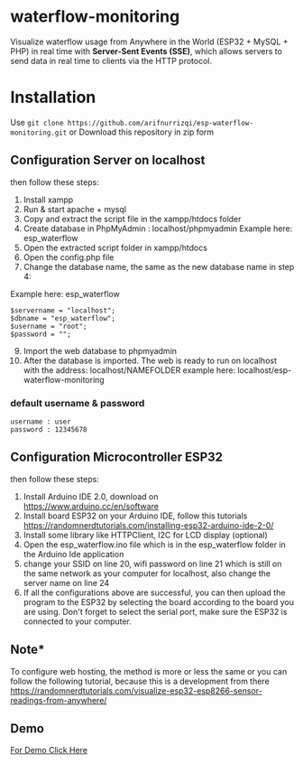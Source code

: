 # waterflow-monitoring
Visualize waterflow usage from Anywhere in the World (ESP32 + MySQL + PHP) 
in real time with **Server-Sent Events (SSE)**, which allows servers to send data in real time to clients via the HTTP protocol.

# Installation
Use ```git clone https://github.com/arifnurrizqi/esp-waterflow-monitoring.git``` or Download this repository in zip form

## Configuration Server on localhost

then follow these steps:
1. Install xampp
2. Run & start apache + mysql
3. Copy and extract the script file in the xampp/htdocs folder
4. Create database in PhpMyAdmin : localhost/phpmyadmin
Example here: esp_waterflow
5. Open the extracted script folder in xampp/htdocs
6. Open the config.php file
8. Change the database name, the same as the new database name in step 4:

Example here: esp_waterflow
```
$servername = "localhost";
$dbname = "esp_waterflow";
$username = "root";
$password = "";
```

9. Import the web database to phpmyadmin
10. After the database is imported. The web is ready to run on localhost with the address: localhost/NAMEFOLDER
example here: localhost/esp-waterflow-monitoring

### default username & password
```
username : user
password : 12345678
```

## Configuration Microcontroller ESP32
then follow these steps:
1. Install Arduino IDE 2.0, download on https://www.arduino.cc/en/software
2. Install board ESP32 on your Arduino IDE, follow this tutorials https://randomnerdtutorials.com/installing-esp32-arduino-ide-2-0/
3. Install some library like HTTPClient, I2C for LCD display (optional)
4. Open the esp_waterflow.ino file which is in the esp_waterflow folder in the Arduino Ide application
5. change your SSID on line 20, wifi password on line 21 which is still on the same network as your computer for localhost, also change the server name on line 24
6. If all the configurations above are successful, you can then upload the program to the ESP32 by selecting the board according to the board you are using. Don't forget to select the serial port, make sure the ESP32 is connected to your computer.

## Note*
To configure web hosting, the method is more or less the same or you can follow the following tutorial, because this is a development from there
https://randomnerdtutorials.com/visualize-esp32-esp8266-sensor-readings-from-anywhere/

## Demo
<a href="https://sample.hydroflow.id"> For Demo Click Here</a>
